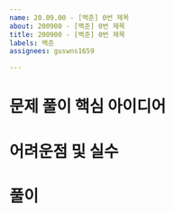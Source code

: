 ```yaml
---
name: 20.09.00 - [백준] 0번 제목
about: 200900 - [백준] 0번 제목
title: 200900 - [백준] 0번 제목
labels: 백준
assignees: guswns1659

---
```


# 문제 풀이 핵심 아이디어

# 어려운점 및 실수

# 풀이

```java

```
